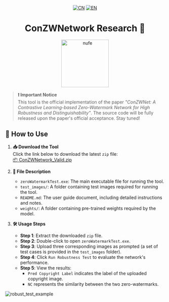 <div align="center">

[![CN](https://img.shields.io/badge/🇨🇳_中文-FF0000?style=flat-square)](README.zh-CN.md)
[![EN](https://img.shields.io/badge/🇺🇸_English-007ACC?style=flat-square)](README.md)

# ConZWNetwork Research 🔬

<!-- 校徽图片，调整大小并居中 -->
<img src="https://github.com/user-attachments/assets/b68351e5-2dfc-49f5-b8fb-14ad5970e119" width="150" alt="nufe">

</div>

> ​**❗ Important Notice**  
> This tool is the official implementation of the paper *"ConZWNet: A Contrastive Learning-based Zero-Watermark Network for High Robustness and Distinguishability"*.
> The source code will be fully released upon the paper's official acceptance. Stay tuned!

## 🚀 How to Use

1. ​**📥 Download the Tool**  
   Click the link below to download the latest `zip` file:  
   [📦 ConZWNetwork_Valid.zip](https://github.com/hanhongxin1028/ConZWNetwork_Valid/releases/download/v1.0/ConZWNet_valid.zip)

2. ​**📂 File Description**  
   - `zeroWatermarkTest.exe`: The main executable file for running the tool.  
   - `test_images/`: A folder containing test images required for running the tool.  
   - `README.md`: The user guide document, including detailed instructions and notes.  
   - `weights/`: A folder containing pre-trained weights required by the model.

3. ​**🛠️ Usage Steps**  
   - ​**Step 1**: Extract the downloaded `zip` file.  
   - ​**Step 2**: Double-click to open `zeroWatermarkTest.exe`.  
   - ​**Step 3**: Upload three corresponding images as prompted (a set of test cases is provided in the `test_images` folder).  
   - ​**Step 4**: Click `Run Robustness Test` to evaluate the network's performance.  
   - ​**Step 5**: View the results:  
     - `Pred Copyright Label` indicates the label of the uploaded copyright image.  
     - `NC` represents the similarity between the two zero-watermarks.


![robust_test_example](https://github.com/user-attachments/assets/fa19df4a-585a-45f9-8485-9b05cbd39465)
